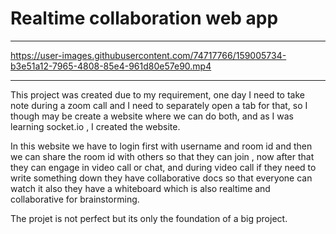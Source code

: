 # Realtime collaboration web app
---


https://user-images.githubusercontent.com/74717766/159005734-b3e51a12-7965-4808-85e4-961d80e57e90.mp4


---

This project was created due to my requirement, one day I need to take note during a zoom call and I need to separately open a tab for that, so I though may be create a website where we can do both, and as I was learning socket.io , I created the website.

In this website we have to login first with username and room id and then we can share the room id with others so that they can join , now after that they can engage in video call or chat, and during video call if they need to write something down they have collaborative docs so that everyone can watch it also they have a whiteboard which is also realtime and collaborative for brainstorming.

The projet is not perfect but its only the foundation of a big project.
